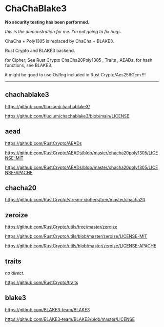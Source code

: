 # ChaChaBlake3
**No security testing has been performed.**

*this is the demonstration for me. I'm not going to fix bugs.*

ChaCha + Poly1305 is replaced by ChaCha + BLAKE3.

Rust Crypto and BLAKE3 backend.

for Cipher, See Rust Crypto ChaCha20Poly1305 , Traits , AEADs. for hash functions, see BLAKE3.

it might be good to use OsRng included in Rust Crypto/Aes256Gcm !!!

<hr>

## chachablake3
https://github.com/flucium/chachablake3/

https://github.com/flucium/chachablake3/blob/main/LICENSE

## aead
https://github.com/RustCrypto/AEADs

https://github.com/RustCrypto/AEADs/blob/master/chacha20poly1305/LICENSE-MIT

https://github.com/RustCrypto/AEADs/blob/master/chacha20poly1305/LICENSE-APACHE

## chacha20
https://github.com/RustCrypto/stream-ciphers/tree/master/chacha20

## zeroize
https://github.com/RustCrypto/utils/tree/master/zeroize

https://github.com/RustCrypto/utils/blob/master/zeroize/LICENSE-MIT

https://github.com/RustCrypto/utils/blob/master/zeroize/LICENSE-APACHE

## traits
*no direct.*

https://github.com/RustCrypto/traits

## blake3
https://github.com/BLAKE3-team/BLAKE3

https://github.com/BLAKE3-team/BLAKE3/blob/master/LICENSE
